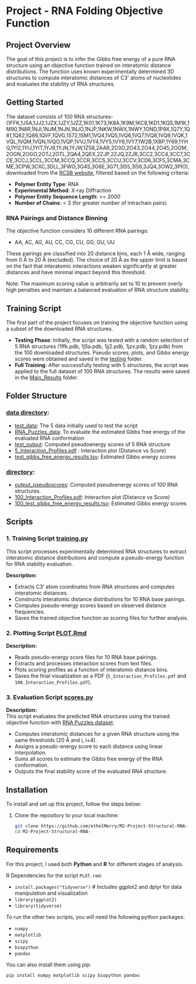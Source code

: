 # Project - RNA Folding Objective Function

## Project Overview
The goal of this project is to infer the Gibbs free energy of a pure RNA structure using an objective function trained on interatomic distance distributions. The function uses known experimentally determined 3D structures to compute interatomic distances of C3' atoms of nucleotides and evaluates the stability of RNA structures.

## Getting Started  
The dataset consists of 100 RNA structures-  (1FFK,1J5A,1JJ2,1JZX,1JZY,1JZZ,1K01,1K73,1K8A,1K9M,1KC8,1KD1,1KQS,1M1K,1M90,1N8R,1NJI,1NJM,1NJN,1NJO,1NJP,1NKW,1NWX,1NWY,1OND,1P9X,1Q7Y,1Q81,1Q82,1Q86,1QVF,1QVG,1S72,1SM1,1VQ4,1VQ5,1VQ6,1VQ7,1VQ8,1VQ9,1VQK,1VQL,1VQM,1VQN,1VQO,1VQP,1VVJ,1VY4,1VY5,1VY6,1VY7,1W2B,1XBP,1Y69,1YHQ,1YI2,1YIJ,1YIT,1YJ9,1YJN,1YJW,1Z58,2AAR,2D3O,2O43,2O44,2O45,2OGM,2OGN,2OGO,2OTJ,2OTL,2QA4,2QEX,2ZJP,2ZJQ,2ZJR,3CC2,3CC4,3CC7,3CCE,3CCJ,3CCL,3CCM,3CCQ,3CCR,3CCS,3CCU,3CCV,3CD6,3CF5,3CMA,3CME,3CPW,3CXC,3DLL,3FWO,3G4S,3G6E,3G71,3I55,3I56,3JQ4,3OW2,3PIO), downloaded from the [RCSB website](https://www.rcsb.org/stats/growth/growth-rna), filtered based on the following criteria:

- **Polymer Entity Type**: RNA
- **Experimental Method**: X-ray Diffraction
- **Polymer Entity Sequence Length**: >= 2000
- **Number of Chains**: < 3 (for greater number of intrachain pairs)

### RNA Pairings and Distance Binning
The objective function considers 10 different RNA pairings:  
- AA, AC, AG, AU, CC, CG, CU, GG, GU, UU

These pairings are classified into 20 distance bins, each 1 Å wide, ranging from 0 Å to 20 Å (excluded). The choice of 20 Å as the upper limit is based on the fact that interatomic interactions weaken significantly at greater distances and have minimal impact beyond this threshold.

Note: The maximum scoring value is arbitrarily set to 10 to prevent overly high penalties and maintain a balanced evaluation of RNA structure stability.

## Training Script
The first part of the project focuses on training the objective function using a subset of the downloaded RNA structures.

- **Testing Phase**: Initially, the script was tested with a random selection of 5 RNA structures (1ffk.pdb, 1j5a.pdb, 1jj2.pdb, 1jzx.pdb, 1jzy.pdb) from the 100 downloaded structures. Pseudo scores, plots, and Gibbs energy scores were obtained and saved in the [testing](testing/) folder.
- **Full Training**: After successfully testing with 5 structures, the script was applied to the full dataset of 100 RNA structures. The results were saved in the [Main_Results](Main_Results/) folder.

## Folder Structure
### [data directory](testing/): 
- [test_data](testing/test_data): The 5 data initially used to test the script
- [RNA_Puzzles_data](testing/RNA_Puzzles_data): To evaluate the estimated Gibbs free energy of the evaluated RNA conformation
- [test_output](testing/test_output): Computed pseudoenergy scores of 5 RNA structure
- [5_Interaction_Profiles.pdf](testing/5_Interaction_Profiles.pdf) : Interaction plot (Distance vs Score)
- [test_gibbs_free_energy_results.tsv](testing/test_gibbs_free_energy_results.tsv): Estimated Gibbs energy scores

### [directory](Main_Results/): 
- [output_pseudoscores](Main_Results/output_pseudoscores): Computed pseudoenergy scores of 100 RNA structures.
- [100_Interaction_Profiles.pdf](Main_Results/100_Interaction_Profiles.pdf): Interaction plot (Distance vs Score)
- [100_test_gibbs_free_energy_results.tsv](Main_Results/100_test_gibbs_free_energy_results.tsv): Estimated Gibbs energy scores

## Scripts
### 1. Training Script [training.py](scripts/training.py)
This script processes experimentally determined RNA structures to extract interatomic distance distributions and compute a pseudo-energy function for RNA stability evaluation.

**Description:**  
- Extracts C3' atom coordinates from RNA structures and computes interatomic distances.  
- Constructs interatomic distance distributions for 10 RNA base pairings.  
- Computes pseudo-energy scores based on observed distance frequencies.  
- Saves the trained objective function as scoring files for further analysis.  

### 2. Plotting Script [PLOT.Rmd](scripts/PLOT.Rmd)

**Description:**  
- Reads pseudo-energy score files for 10 RNA base pairings.  
- Extracts and processes interaction scores from text files.  
- Plots scoring profiles as a function of interatomic distance bins.  
- Saves the final visualization as a PDF (`5_Interaction_Profiles.pdf` and `100_Interaction_Profiles.pdf`).  

### 3. Evaluation Script [scores.py](scripts/scores.py)
**Description:**  
This script evaluates the predicted RNA structures using the trained objective function with [RNA Puzzles dataset](https://github.com/RNA-Puzzles/raw_dataset_and_for_assessment).
- Computes interatomic distances for a given RNA structure using the same thresholds (20 Å and i, i+4).  
- Assigns a pseudo-energy score to each distance using linear interpolation.  
- Sums all scores to estimate the Gibbs free energy of the RNA conformation.  
- Outputs the final stability score of the evaluated RNA structure.  

## Installation
To install and set up this project, follow the steps below:

1. Clone the repository to your local machine:
   ```bash
   git clone https://github.com/ethelMerry/M2-Project-Structural-RNA-
   cd M2-Project-Structural-RNA-
   
## Requirements
For this project, I used both **Python** and **R** for different stages of analysis.  

R Dependencies for the script `PLOT.rmd`:
- `install.packages("tidyverse")`  # Includes ggplot2 and dplyr for data manipulation and visualization
- `library(ggplot2)`
- `library(tidyverse)`

To run the other two scripts, you will need the following python packages:
- `numpy`
- `matplotlib`
- `scipy`
- `biopython`
- `pandas`

You can also install them using pip:
```bash
pip install numpy matplotlib scipy biopython pandas

